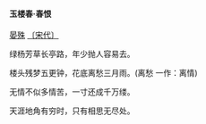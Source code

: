#### 玉楼春·春恨

[晏殊](https://so.gushiwen.cn/authorv_20e68621f077.aspx) [〔宋代〕](https://so.gushiwen.cn/shiwens/default.aspx?cstr=宋代)

绿杨芳草长亭路，年少抛人容易去。

楼头残梦五更钟，花底离愁三月雨。(离愁 一作：离情)

无情不似多情苦，一寸还成千万缕。

天涯地角有穷时，只有相思无尽处。